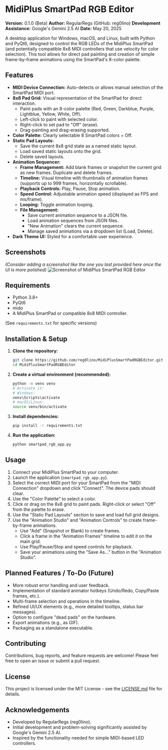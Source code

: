 # MidiPlus SmartPad RGB Editor

**Version:** 0.1.0 (Beta)
**Author:** RegularRegs (GitHub: reg0lino)
**Development Assistance:** Google's Gemini 2.5 AI
**Date:** May 20, 2025

A desktop application for Windows, macOS, and Linux, built with Python and PyQt6, designed to control the RGB LEDs of the MidiPlus SmartPad (and potentially compatible 8x8 MIDI controllers that use velocity for color selection). This tool allows for direct pad painting and creation of simple frame-by-frame animations using the SmartPad's 8-color palette.

## Features

*   **MIDI Device Connection:** Auto-detects or allows manual selection of the SmartPad MIDI port.
*   **8x8 Pad Grid:** Visual representation of the SmartPad for direct interaction.
    *   Paint pads with an 8-color palette (Red, Green, Darkblue, Purple, Lightblue, Yellow, White, Off).
    *   Left-click to paint with selected color.
    *   Right-click to set pad to "Off" (erase).
    *   Drag-painting and drag-erasing supported.
*   **Color Palette:** Clearly selectable 8 SmartPad colors + Off.
*   **Static Pad Layouts:**
    *   Save the current 8x8 grid state as a named static layout.
    *   Load saved static layouts onto the grid.
    *   Delete saved layouts.
*   **Animation Sequencer:**
    *   **Frame Management:** Add blank frames or snapshot the current grid as new frames. Duplicate and delete frames.
    *   **Timeline:** Visual timeline with thumbnails of animation frames (supports up to 999 frames, horizontally scrollable).
    *   **Playback Controls:** Play, Pause, Stop animation.
    *   **Speed Control:** Adjustable animation speed (displayed as FPS and ms/frame).
    *   **Looping:** Toggle animation looping.
    *   **File Management:**
        *   Save current animation sequence to a JSON file.
        *   Load animation sequences from JSON files.
        *   "New Animation" clears the current sequence.
        *   Manage saved animations via a dropdown list (Load, Delete).
*   **Dark Theme UI:** Styled for a comfortable user experience.

## Screenshots

*(Consider adding a screenshot like the one you last provided here once the UI is more polished)*
![Screenshot of MidiPlus SmartPad RGB Editor](placeholder_screenshot.png)

## Requirements

*   Python 3.8+
*   PyQt6
*   mido
*   A MidiPlus SmartPad or compatible 8x8 MIDI controller.

(See `requirements.txt` for specific versions)

## Installation & Setup

1.  **Clone the repository:**
    ```bash
    git clone https://github.com/reg0lino/MidiPlusSmartPadRGBEditor.git
    cd MidiPlusSmartPadRGBEditor
    ```
2.  **Create a virtual environment (recommended):**
    ```bash
    python -m venv venv
    # Activate it:
    # Windows:
    venv\Scripts\activate
    # macOS/Linux:
    source venv/bin/activate
    ```
3.  **Install dependencies:**
    ```bash
    pip install -r requirements.txt
    ```
4.  **Run the application:**
    ```bash
    python smartpad_rgb_app.py
    ```

## Usage

1.  Connect your MidiPlus SmartPad to your computer.
2.  Launch the application (`smartpad_rgb_app.py`).
3.  Select the correct MIDI port for your SmartPad from the "MIDI Connection" dropdown and click "Connect". The device pads should clear.
4.  Use the "Color Palette" to select a color.
5.  Click or drag on the 8x8 grid to paint pads. Right-click or select "Off" from the palette to erase.
6.  Use the "Static Pad Layouts" section to save and load full grid designs.
7.  Use the "Animation Studio" and "Animation Controls" to create frame-by-frame animations.
    *   Use "Add" (Snapshot or Blank) to create frames.
    *   Click a frame in the "Animation Frames" timeline to edit it on the main grid.
    *   Use Play/Pause/Stop and speed controls for playback.
    *   Save your animations using the "Save As..." button in the "Animation Studio".

## Planned Features / To-Do (Future)

*   More robust error handling and user feedback.
*   Implementation of standard animator hotkeys (Undo/Redo, Copy/Paste frames, etc.).
*   Multi-frame selection and operations in the timeline.
*   Refined UI/UX elements (e.g., more detailed tooltips, status bar messages).
*   Option to configure "dead pads" on the hardware.
*   Export animations (e.g., as GIF).
*   Packaging as a standalone executable.

## Contributing

Contributions, bug reports, and feature requests are welcome! Please feel free to open an issue or submit a pull request.

## License

This project is licensed under the MIT License - see the [LICENSE.md](LICENSE.md) file for details.

## Acknowledgements

*   Developed by RegularRegs (reg0lino).
*   Initial development and problem-solving significantly assisted by Google's Gemini 2.5 AI.
*   Inspired by the functionality needed for simple MIDI-based LED controllers.
